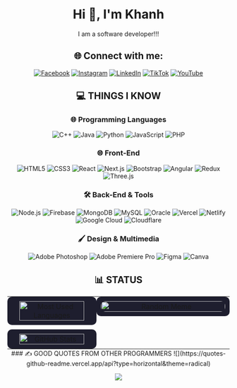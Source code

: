 <div align="center">

# Hi 👋, I'm Khanh  
I am a software developer!!!

## 🌐 Connect with me:
[![Facebook](https://img.shields.io/badge/Facebook-%231877F2.svg?style=for-the-badge&logo=Facebook&logoColor=white)](https://facebook.com/www.facebook.com) 
[![Instagram](https://img.shields.io/badge/Instagram-%23E4405F.svg?style=for-the-badge&logo=Instagram&logoColor=white)](https://www.instagram.com/jkhanhdev.0pro/) 
[![LinkedIn](https://img.shields.io/badge/LinkedIn-%230077B5.svg?style=for-the-badge&logo=linkedin&logoColor=white)](https://linkedin.com/in/huu-khanh-duong-41284925a) 
[![TikTok](https://img.shields.io/badge/TikTok-%23000000.svg?style=for-the-badge&logo=TikTok&logoColor=white)](https://www.tiktok.com/@jkhanhdev.nopro) 
[![YouTube](https://img.shields.io/badge/YouTube-%23FF0000.svg?style=for-the-badge&logo=YouTube&logoColor=white)](https://www.youtube.com/@yardermusic5924)

## 💻 THINGS I KNOW
### 🌐 Programming Languages
![C++](https://img.shields.io/badge/C++-2C2F33?style=for-the-badge&logo=cplusplus&logoColor=00599C)
![Java](https://img.shields.io/badge/Java-2C2F33?style=for-the-badge&logo=openjdk&logoColor=ED8B00)
![Python](https://img.shields.io/badge/Python-2C2F33?style=for-the-badge&logo=python&logoColor=3776AB)
![JavaScript](https://img.shields.io/badge/JavaScript-2C2F33?style=for-the-badge&logo=javascript&logoColor=F7DF1E)
![PHP](https://img.shields.io/badge/PHP-2C2F33?style=for-the-badge&logo=php&logoColor=777BB4)

### 🌐 Front-End
![HTML5](https://img.shields.io/badge/HTML5-2C2F33?style=for-the-badge&logo=html5&logoColor=E34F26)
![CSS3](https://img.shields.io/badge/CSS3-2C2F33?style=for-the-badge&logo=css3&logoColor=1572B6)
![React](https://img.shields.io/badge/React-2C2F33?style=for-the-badge&logo=react&logoColor=61DAFB)
![Next.js](https://img.shields.io/badge/Next.js-2C2F33?style=for-the-badge&logo=next.js&logoColor=FFFFFF)
![Bootstrap](https://img.shields.io/badge/Bootstrap-2C2F33?style=for-the-badge&logo=bootstrap&logoColor=563D7C)
![Angular](https://img.shields.io/badge/Angular-2C2F33?style=for-the-badge&logo=angular&logoColor=DD0031)
![Redux](https://img.shields.io/badge/Redux-2C2F33?style=for-the-badge&logo=redux&logoColor=764ABC)
![Three.js](https://img.shields.io/badge/Three.js-2C2F33?style=for-the-badge&logo=three.js&logoColor=FFFFFF)

### 🛠 Back-End & Tools
![Node.js](https://img.shields.io/badge/Node.js-2C2F33?style=for-the-badge&logo=node.js&logoColor=339933)
![Firebase](https://img.shields.io/badge/Firebase-2C2F33?style=for-the-badge&logo=firebase&logoColor=FFCA28)
![MongoDB](https://img.shields.io/badge/MongoDB-2C2F33?style=for-the-badge&logo=mongodb&logoColor=47A248)
![MySQL](https://img.shields.io/badge/MySQL-2C2F33?style=for-the-badge&logo=mysql&logoColor=4479A1)
![Oracle](https://img.shields.io/badge/Oracle-2C2F33?style=for-the-badge&logo=oracle&logoColor=F80000)
![Vercel](https://img.shields.io/badge/Vercel-2C2F33?style=for-the-badge&logo=vercel&logoColor=FFFFFF)
![Netlify](https://img.shields.io/badge/Netlify-2C2F33?style=for-the-badge&logo=netlify&logoColor=00C7B7)
![Google Cloud](https://img.shields.io/badge/Google_Cloud-2C2F33?style=for-the-badge&logo=google-cloud&logoColor=4285F4)
![Cloudflare](https://img.shields.io/badge/Cloudflare-2C2F33?style=for-the-badge&logo=cloudflare&logoColor=F38020)

### 🖌 Design & Multimedia
![Adobe Photoshop](https://img.shields.io/badge/Adobe_Photoshop-2C2F33?style=for-the-badge&logo=adobephotoshop&logoColor=31A8FF)
![Adobe Premiere Pro](https://img.shields.io/badge/Adobe_Premiere-2C2F33?style=for-the-badge&logo=adobepremierepro&logoColor=9999FF)
![Figma](https://img.shields.io/badge/Figma-2C2F33?style=for-the-badge&logo=figma&logoColor=F24E1E)
![Canva](https://img.shields.io/badge/Canva-2C2F33?style=for-the-badge&logo=canva&logoColor=00C4CC)
<div align="center">
  
## 📊 STATUS
<table style="width:100%; table-layout:fixed; border-spacing:0; margin:0; padding:0;">
  <tr>
    <!-- Left Column: Most Used Languages and GitHub Stats -->
    <td style="width:40%; vertical-align:top; text-align:center; padding:0; margin:0;">
      <div style="background-color:#1e1e2e; border-radius:10px; padding:10px; margin:0;">
        <img src="https://github-readme-stats.vercel.app/api/top-langs/?username=HKhanhDuong&theme=radical&hide_border=true&layout=compact" 
        alt="Most Used Languages" style="width:90%; height:auto; border-radius:10px;"/>
      </div>
      <div style="background-color:#1e1e2e; border-radius:10px; padding:10px; margin:10px 0 0 0;">
        <img src="https://github-readme-stats.vercel.app/api?username=HKhanhDuong&theme=radical&hide_border=true&include_all_commits=true&count_private=true" 
        alt="GitHub Stats" style="width:90%; height:auto; border-radius:10px;"/>
      </div>
    </td>
    <!-- Right Column: Random Meme -->
    <td style="width:60%; vertical-align:top; text-align:center; padding:0; margin:0;">
      <div style="background-color:#1e1e2e; border-radius:10px; padding:10px; margin:0;">
        <img src="https://file.hstatic.net/200000934893/file/1e97a24e-1adc-11e8-9758-2e995a9a3302.gif" alt="Random Meme" style="width:100%; height:auto; border-radius:10px;"/>
      </div>
    </td>
  </tr>
</table>
</div>
### ✍️ GOOD QUOTES FROM OTHER PROGRAMMERS
![](https://quotes-github-readme.vercel.app/api?type=horizontal&theme=radical)

[![](https://visitcount.itsvg.in/api?id=HKhanhDuong&icon=0&color=6)](https://visitcount.itsvg.in)
</div>
